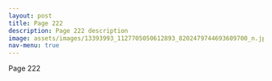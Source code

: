 ```yaml
---
layout: post
title: Page 222
description: Page 222 description
image: assets/images/13393993_1127705050612893_8202479744693609700_n.jpg
nav-menu: true
---
```


Page 222
